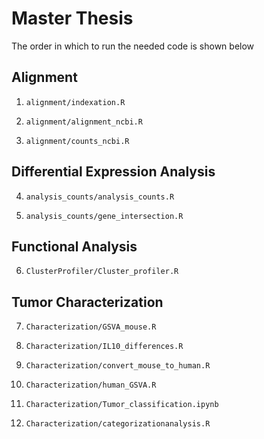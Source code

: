 # Master Thesis

The order in which to run the needed code is shown below

## Alignment

1. `alignment/indexation.R`

2. `alignment/alignment_ncbi.R`

3. `alignment/counts_ncbi.R`

## Differential Expression Analysis

4. `analysis_counts/analysis_counts.R`

5. `analysis_counts/gene_intersection.R`

## Functional Analysis

6. `ClusterProfiler/Cluster_profiler.R`

## Tumor Characterization

7. `Characterization/GSVA_mouse.R`

8. `Characterization/IL10_differences.R`

9. `Characterization/convert_mouse_to_human.R`

10. `Characterization/human_GSVA.R`

11. `Characterization/Tumor_classification.ipynb`

12. `Characterization/categorizationanalysis.R`
